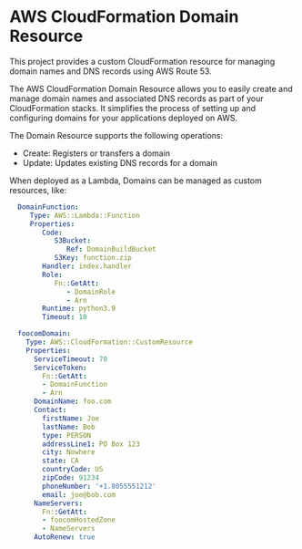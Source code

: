 # AWS CloudFormation Domain Resource

This project provides a custom CloudFormation resource for managing domain names and DNS records using AWS Route 53.

The AWS CloudFormation Domain Resource allows you to easily create and manage domain names and associated DNS records as part of your CloudFormation stacks. It simplifies the process of setting up and configuring domains for your applications deployed on AWS.

The Domain Resource supports the following operations:

- Create: Registers or transfers a domain
- Update: Updates existing DNS records for a domain

When deployed as a Lambda, Domains can be managed as custom resources, like:

```yaml
  DomainFunction:
     Type: AWS::Lambda::Function
     Properties:
        Code:
           S3Bucket:
              Ref: DomainBuildBucket
           S3Key: function.zip
        Handler: index.handler
        Role:
           Fn::GetAtt:
              - DomainRole
              - Arn
        Runtime: python3.9
        Timeout: 10

  foocomDomain:
    Type: AWS::CloudFormation::CustomResource
    Properties:
      ServiceTimeout: 70
      ServiceToken:
        Fn::GetAtt:
        - DomainFunction
        - Arn
      DomainName: foo.com
      Contact:
        firstName: Joe
        lastName: Bob
        type: PERSON
        addressLine1: PO Box 123
        city: Nowhere
        state: CA
        countryCode: US
        zipCode: 91234
        phoneNumber: '+1.8055551212'
        email: joe@bob.com
      NameServers:
        Fn::GetAtt:
        - foocomHostedZone
        - NameServers
      AutoRenew: true
```
